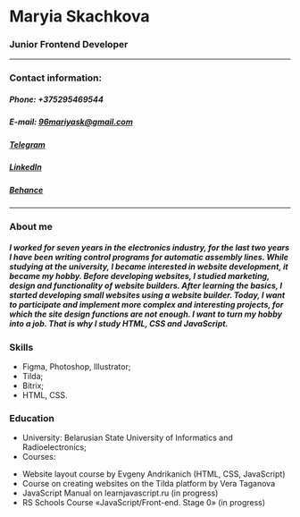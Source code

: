 # Maryia Skachkova
### Junior Frontend Developer
---
### Contact information:
##### Phone: +375295469544
##### E-mail: 96mariyask@gmail.com
##### [Telegram](https://t.me/mariyaweb)
##### [LinkedIn](https://www.linkedin.com/in/maryia-skachkova/)
##### [Behance](https://www.behance.net/maryiaskachkova)
---
### About me
##### I worked for seven years in the electronics industry, for the last two years I have been writing control programs for automatic assembly lines. While studying at the university, I became interested in website development, it became my hobby. Before developing websites, I studied marketing, design and functionality of website builders. After learning the basics, I started developing small websites using a website builder. Today, I want to participate and implement more complex and interesting projects, for which the site design functions are not enough. I want to turn my hobby into a job. That is why I study HTML, CSS and JavaScript.
### Skills
* Figma, Photoshop, Illustrator;
* Tilda;
* Bitrix;
* HTML, CSS.
### Education
* University: Belarusian State University of Informatics and Radioelectronics;
* Courses:
+ Website layout course by Evgeny Andrikanich (HTML, CSS, JavaScript)
+ Course on creating websites on the Tilda platform by Vera Taganova
+ JavaScript Manual on learnjavascript.ru (in progress)
+ RS Schools Course «JavaScript/Front-end. Stage 0» (in progress)

